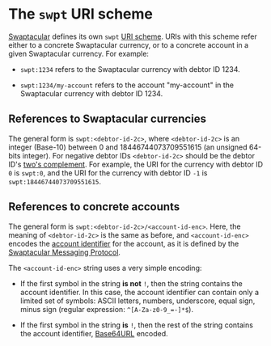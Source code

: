 The `swpt` URI scheme
=====================

[Swaptacular] defines its own `swpt` [URI scheme]. URIs with this
scheme refer either to a concrete Swaptacular currency, or to a
concrete account in a given Swaptacular currency. For example:

* `swpt:1234` refers to the Swaptacular currency with debtor ID 1234.

* `swpt:1234/my-account` refers to the account "my-account" in the
  Swaptacular currency with debtor ID 1234.


References to Swaptacular currencies
------------------------------------

The general form is `swpt:<debtor-id-2c>`, where `<debtor-id-2c>` is
an integer (Base-10) between 0 and 18446744073709551615 (an unsigned
64-bits integer). For negative debtor IDs `<debtor-id-2c>` should be
the debtor ID's [two's complement]. For example, the URI for the
currency with debtor ID `0` is `swpt:0`, and the URI for the currency
with debtor ID `-1` is `swpt:18446744073709551615`.


References to concrete accounts
-------------------------------

The general form is `swpt:<debtor-id-2c>/<account-id-enc>`. Here, the
meaning of `<debtor-id-2c>` is the same as before, and
`<account-id-enc>` encodes the [account identifier] for the account,
as it is defined by the [Swaptacular Messaging Protocol].

The `<account-id-enc>` string uses a very simple encoding:

* If the first symbol in the string **is not** `!`, then the string
  contains the account identifier. In this case, the account
  identifier can contain only a limited set of symbols: ASCII letters,
  numbers, underscore, equal sign, minus sign (regular expression:
  `^[A-Za-z0-9_=-]*$`).

* If the first symbol in the string **is** `!`, then the rest of the
  string contains the account identifier, [Base64URL] encoded.


[Swaptacular]: https://swaptacular.github.io/overview
[URI scheme]: https://en.wikipedia.org/wiki/Uniform_Resource_Identifier#Syntax
[two's complement]: https://en.wikipedia.org/wiki/Two%27s_complement
[account identifier]: https://github.com/epandurski/swpt_accounts/blob/master/protocol.rst#account-id
[Swaptacular Messaging Protocol]: https://github.com/swaptacular/swpt_accounts/blob/master/protocol.rst
[Base64URL]: https://base64.guru/standards/base64url
